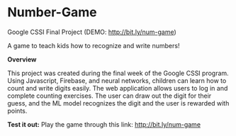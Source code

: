 # Number-Game
Google CSSI Final Project (DEMO: http://bit.ly/num-game)

A game to teach kids how to recognize and write numbers! 

**Overview**

This project was created during the final week of the Google CSSI program. Using Javascript, Firebase, and neural networks, children can learn how to count and write digits easily. The web application allows users to log in and complete counting exercises. The user can draw out the digit for their guess, and the ML model recognizes the digit and the user is rewarded with points. 

**Test it out:** Play the game through this link: http://bit.ly/num-game
